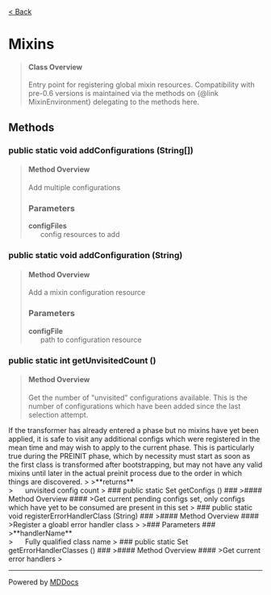 [< Back](../README.md)
# Mixins #
>#### Class Overview ####
>Entry point for registering global mixin resources. Compatibility with
 pre-0.6 versions is maintained via the methods on {@link MixinEnvironment}
 delegating to the methods here.
## Methods ##
### public static void addConfigurations (String[]) ###
>#### Method Overview ####
>Add multiple configurations
>
>### Parameters ###
>**configFiles**<br />
>&nbsp;&nbsp;&nbsp;&nbsp;&nbsp;&nbsp;config resources to add
>
### public static void addConfiguration (String) ###
>#### Method Overview ####
>Add a mixin configuration resource
>
>### Parameters ###
>**configFile**<br />
>&nbsp;&nbsp;&nbsp;&nbsp;&nbsp;&nbsp;path to configuration resource
>
### public static int getUnvisitedCount () ###
>#### Method Overview ####
>Get the number of "unvisited" configurations available. This is the
 number of configurations which have been added since the last selection
 attempt.
 
 <p>If the transformer has already entered a phase but no mixins have yet
 been applied, it is safe to visit any additional configs which were
 registered in the mean time and may wish to apply to the current phase.
 This is particularly true during the PREINIT phase, which by necessity
 must start as soon as the first class is transformed after bootstrapping,
 but may not have any valid mixins until later in the actual preinit
 process due to the order in which things are discovered.
>
>**returns**<br />
>&nbsp;&nbsp;&nbsp;&nbsp;&nbsp;&nbsp;unvisited config count
>
### public static Set getConfigs () ###
>#### Method Overview ####
>Get current pending configs set, only configs which have yet to be
 consumed are present in this set
>
### public static void registerErrorHandlerClass (String) ###
>#### Method Overview ####
>Register a gloabl error handler class
>
>### Parameters ###
>**handlerName**<br />
>&nbsp;&nbsp;&nbsp;&nbsp;&nbsp;&nbsp;Fully qualified class name
>
### public static Set getErrorHandlerClasses () ###
>#### Method Overview ####
>Get current error handlers
>

---
Powered by [MDDocs](https://github.com/VRCube/MDDocs)